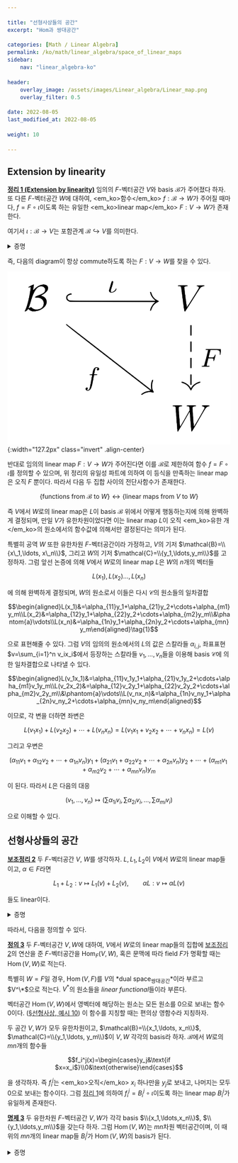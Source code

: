 ```yaml
---

title: "선형사상들의 공간"
excerpt: "Hom과 쌍대공간"

categories: [Math / Linear Algebra]
permalink: /ko/math/linear_algebra/space_of_linear_maps
sidebar: 
    nav: "linear_algebra-ko"

header:
    overlay_image: /assets/images/Linear_algebra/Linear_map.png
    overlay_filter: 0.5

date: 2022-08-05
last_modified_at: 2022-08-05

weight: 10

---
```


## Extension by linearity

<div class="proposition" markdown="1">

<ins id="thm1">**정리 1 (Extension by linearity)**</ins> 임의의 $F$-벡터공간 $V$와 basis $\mathcal{B}$가 주어졌다 하자. 또 다른 $F$-벡터공간 $W$에 대하여, <em_ko>함수</em_ko> $f:\mathcal{B}\rightarrow W$가 주어질 때마다, $f=F\circ\iota$이도록 하는 유일한 <em_ko>linear map</em_ko> $F:V\rightarrow W$가 존재한다.

</div>

여기서 $\iota:\mathcal{B}\rightarrow V$는 포함관계 $\mathcal{B}\hookrightarrow V$를 의미한다.

<details class="proof" markdown="1">
<summary>증명</summary>

주어진 함수 $f$에 대하여, 해당 조건을 만족하는 linear map $F$가 유일해야 한다는 것은 자명하다. 왜냐하면, 만일 $F':V\rightarrow W$가 주어진 조건을 만족하는 또 다른 linear map이라면, 임의의 $v\in V$에 대하여 

$$v=\sum_{x\in \mathcal{B}}v_xx$$

라 하면

$$\begin{aligned}(F-F')\left(\sum_{x\in \mathcal{B}}v_xx\right)&=\sum_{x\in\mathcal{B}}v_x(F-F')(x)=\sum_{x\in\mathcal{B}}v_x(F-F')(\iota(x))\\&=\sum_{x\in\mathcal{B}}v_x(F\circ \iota-F'\circ\iota)(x)=\sum_{x\in\mathcal{B}}v_x(f-f)(x)=0\end{aligned}$$

이 되기 때문이다. 

이제 $F$를 실제로 만들어야 한다. 당연히 임의의 $v=\sum_{x\in\mathcal{B}}v_xx$에 대하여,

$$F(v)=\sum_{x\in\mathcal{B}} v_xf(x)$$

로 *정의*하는 것이 자연스럽다. $v$를 $B$의 원소들의 일차결합으로 쓰는 방법은 유일하므로, $F$는 잘 정의되었으며 어렵지 않게 $F$가 선형사상이 된다는 것을 증명할 수 있다.

</details>

즉, 다음의 diagram이 항상 commute하도록 하는 $F:V\rightarrow W$를 찾을 수 있다.

![extend_by_linearity](/assets/images/Linear_algebra/Matrix-1.png){:width="127.2px" class="invert" .align-center}

반대로 임의의 linear map $F:V\rightarrow W$가 주어진다면 이를 $\mathcal{B}$로 제한하여 함수 $f=F\circ\iota$를 정의할 수 있으며, 위 정리의 유일성 파트에 의하여 이 등식을 만족하는 linear map은 오직 $F$ 뿐이다. 따라서 다음 두 집합 사이의 전단사함수가 존재한다.

$$\{\text{functions from $\mathcal{B}$ to $W$}\}\longleftrightarrow\{\text{linear maps from $V$ to $W$}\}$$

즉 $V$에서 $W$로의 linear map은 $L$이 basis $\mathcal{B}$ 위에서 어떻게 행동하는지에 의해 완벽하게 결정되며, 만일 $V$가 유한차원이었다면 이는 linear map $L$이 오직 <em_ko>유한 개</em_ko>의 원소에서의 함수값에 의해서만 결정된다는 의미가 된다.

특별히 공역 $W$ 또한 유한차원 $F$-벡터공간이라 가정하고, $V$의 기저 $\mathcal{B}=\\{x\_1,\ldots, x\_n\\}$, 그리고 $W$의 기저 $\mathcal{C}=\\{y_1,\ldots,y_m\\}$를 고정하자. 그럼 앞선 논증에 의해 $V$에서 $W$로의 linear map $L$은 $W$의 $n$개의 벡터들

$$L(x_1),L(x_2)\ldots, L(x_n)$$

에 의해 완벽하게 결정되며, $W$의 원소로서 이들은 다시 $\mathcal{C}$의 원소들의 일차결합

$$\begin{aligned}L(x_1)&=\alpha_{11}y_1+\alpha_{21}y_2+\cdots+\alpha_{m1}y_m\\L(x_2)&=\alpha_{12}y_1+\alpha_{22}y_2+\cdots+\alpha_{m2}y_m\\&\phantom{a}\vdots\\L(x_n)&=\alpha_{1n}y_1+\alpha_{2n}y_2+\cdots+\alpha_{mn}y_m\end{aligned}\tag{1}$$

으로 표현해줄 수 있다. 그럼 $V$의 임의의 원소에서의 $L$의 값은 스칼라들 $\alpha_{i,j}$, 좌표표현 $v=\sum_{i=1}^n v_ix_i$에서 등장하는 스칼라들 $v_1,\ldots, v_n$들을 이용해 basis $\mathcal{C}$에 의한 일차결합으로 나타낼 수 있다. 

$$\begin{aligned}L(v_1x_1)&=\alpha_{11}v_1y_1+\alpha_{21}v_1y_2+\cdots+\alpha_{m1}v_1y_m\\L(v_2x_2)&=\alpha_{12}v_2y_1+\alpha_{22}v_2y_2+\cdots+\alpha_{m2}v_2y_m\\&\phantom{a}\vdots\\L(v_nx_n)&=\alpha_{1n}v_ny_1+\alpha_{2n}v_ny_2+\cdots+\alpha_{mn}v_ny_m\end{aligned}$$

이므로, 각 변을 더하면 좌변은

$$L(v_1x_1)+L(v_2x_2)+\cdots+L(v_nx_n)=L(v_1x_1+v_2x_2+\cdots+v_nx_n)=L(v)$$

그리고 우변은

$$(\alpha_{11}v_1+\alpha_{12}v_2+\cdots+\alpha_{1n}v_n)y_1+(\alpha_{21}v_1+\alpha_{22}v_2+\cdots+\alpha_{2n}v_n)y_2+\cdots+(\alpha_{m1}v_1+\alpha_{m2}v_2+\cdots+\alpha_{mn}v_n)y_m$$

이 된다. 따라서 $L$은 다음의 대응

$$(v_1,\ldots, v_n)\mapsto\left(\sum\alpha_{1i}v_i,\sum\alpha_{2i}v_i,\ldots,\sum\alpha_{mi}v_i\right)$$

으로 이해할 수 있다.


## 선형사상들의 공간

<div class="proposition" markdown="1">

<ins id="lem2">**보조정리 2**</ins> 두 $F$-벡터공간 $V$, $W$를 생각하자. $L,L_1,L_2$이 $V$에서 $W$로의 linear map들이고,  $\alpha\in F$라면

$$L_1+L_2:v\mapsto L_1(v)+L_2(v),\qquad \alpha L:v\mapsto \alpha L(v)$$

들도 linear이다.

</div>
<details class="proof" markdown="1">
<summary>증명</summary>

$v, v_1,v_2\in V$이고, $\alpha\in F$라 하자. 그럼

$$\begin{aligned}
        (L_1+L_2)(v_1+v_2)&=L_1(v_1+v_2)+L_2(v_1+v_2)\\
        &=L_1(v_1)+L_1(v_2)+L_2(v_1)+L_2(v_2)\\
        &=L_1(v_1)+L_2(v_1)+L_1(v_2)+L_2(v_2)\\
        &=(L_1+L_2)(v_1)+(L_1+L_2)(v_2)
    \end{aligned}$$

이고,

$$\begin{aligned}
        (L_1+L_2)(\alpha v)&=L_1(\alpha v)+L_2(\alpha v)=\alpha L_1(v)+\alpha L_2(v)\\
        &=\alpha(L_1(v)+L_2(v))\\
        &=\alpha (L_1+L_2)(v).
    \end{aligned}$$
    
이므로 $L_1+L_2$은 linear map이 된다. 두 번째 주장도 비슷하게 보일 수 있다.

</details>

따라서, 다음을 정의할 수 있다.

<div class="definition" markdown="1">

<ins id="df3">**정의 3**</ins> 두 $F$-벡터공간 $V,W$에 대하여, $V$에서 $W$로의 linear map들의 집합에 [보조정리 2](#lem2)의 연산을 준 $F$-벡터공간을 $\operatorname{Hom}_F(V,W)$, 혹은 문맥에 따라 field $F$가 명확할 때는 $\operatorname{Hom}(V,W)$로 적는다. 

특별히 $W=F$일 경우, $\operatorname{Hom}(V,F)$를 $V$의 *dual space<sub>쌍대공간</sub>*이라 부르고 $V^\*$으로 적는다. $V^\ast$의 원소들을 *linear functional*들이라 부른다. 

</div>

벡터공간 $\operatorname{Hom}(V,W)$에서 영벡터에 해당하는 원소는 모든 원소를 0으로 보내는 함수 $0$이다. ([§선형사상, 예시 10](/ko/math/linear_algebra/linear_map#ex10)) 이 함수를 지칭할 때는 편의상 영함수라 지칭하자.

두 공간 $V,W$가 모두 유한차원이고, $\mathcal{B}=\\{x_1,\ldots, x_n\\}$, $\mathcal{C}=\\{y_1,\ldots, y_m\\}$이 $V,W$ 각각의 basis라 하자. $\mathcal{B}$에서 $W$로의 $mn$개의 함수들

$$f_i^j(x)=\begin{cases}y_j&\text{if $x=x_i$}\\0&\text{otherwise}\end{cases}$$

을 생각하자. 즉 $f_i^j$는 <em_ko>오직</em_ko> $x_i$ 하나만을 $y_j$로 보내고, 나머지는 모두 0으로 보내는 함수이다. 그럼 [정리 1](#thm1)에 의하여 $f_i^j=B_i^j\circ\iota$이도록 하는 linear map $B_i^j$가 유일하게 존재한다. 

<div class="proposition" markdown="1">

<ins id="pp3">**명제 3**</ins> 두 유한차원 $F$-벡터공간 $V,W$가 각각 basis $\\{x_1,\ldots,x_n\\}$, $\\{y_1,\ldots,y_m\\}$을 갖는다 하자. 그럼 $\operatorname{Hom}(V,W)$는 $mn$차원 벡터공간이며, 이 때 위의 $mn$개의 linear map들 $B_i^j$가 $\operatorname{Hom}(V,W)$의 basis가 된다.

</div>
<details class="proof" markdown="1">
<summary>증명</summary>

Basis에 대한 주장만 보이면 충분하다.

우선 $B_i^j$들은 일차독립이다. 스칼라들 $\alpha_{11},\ldots,\alpha_{mn}$에 대하여,

$$\alpha_{11}B_1^1+\alpha_{12}B_2^1+\cdots+\alpha_{mn}B_n^m=0$$

이라 가정하자. 즉 양 변은 $V$에서 $W$로의 영함수이며, 따라서 임의의 $v\in V$에 대하여 다음의 식

$$\alpha_{11}B_1^1(v)+\alpha_{12}B_2^1(v)+\cdots+\alpha_{mn}B_n^m(v)=0$$

이 성립한다. 특히 이 식은 $v=x_1,\ldots, x_n$일 때에도 성립하며, 이 때

$$\alpha_{11}B_1^1(x_k)+\alpha_{12}B_2^1(x_k)+\cdots+\alpha_{mn}B_n^m(x_k)=0$$

이다. 그런데 $B_i^j$의 정의에 의하여, $B_i^j(x_k)$는 오직 $i=k$일 때만 값 $y_j$가 나오므로 위의 식은

$$\alpha_{1k}y_1+\alpha_{2k}y_2+\cdots+\alpha_{mk}y_k=0$$

이 된다. 이제 $y_1,\ldots,y_k$는 일차독립이므로 $\alpha_{1k},\ldots,\alpha_{mk}$는 모두 $0$이다. $k$는 임의로 택할 수 있으므로 $\alpha_{11},\ldots,\alpha_{mn}$는 모두 0이고 $B_i^j$는 일차독립이다.

한편 이들 $B_i^j$는 $\operatorname{Hom}(V,W)$를 span한다. 임의의 $L\in\operatorname{Hom}(V,W)$가 주어졌다 하자. 그럼 도입부의 식 (1)을 만족하는 스칼라들 $\alpha_{11},\ldots,\alpha_{mn}$을 찾을 수 있다. 이제 다음의 식

$$L'(v)=\sum_{i,j}\alpha_{ji}B_i^j(v)$$

으로 정의된 $L'$는 linear map이다. 뿐만 아니라, $v=x_k$를 대입하면

$$L'(x_k)=\sum_{i,j}\alpha_{ji}B_i^j(x_k)=\sum_{j=1}^m\alpha_{jk}B_k^j(x_k)=\sum_{j=1}^m\alpha_{jk}y_j=L(x_k)$$

가 된다. 이제 [정리 1](#thm1)의 유일성 파트에 의하여 $L'=L$이 성립한다.

</details>

